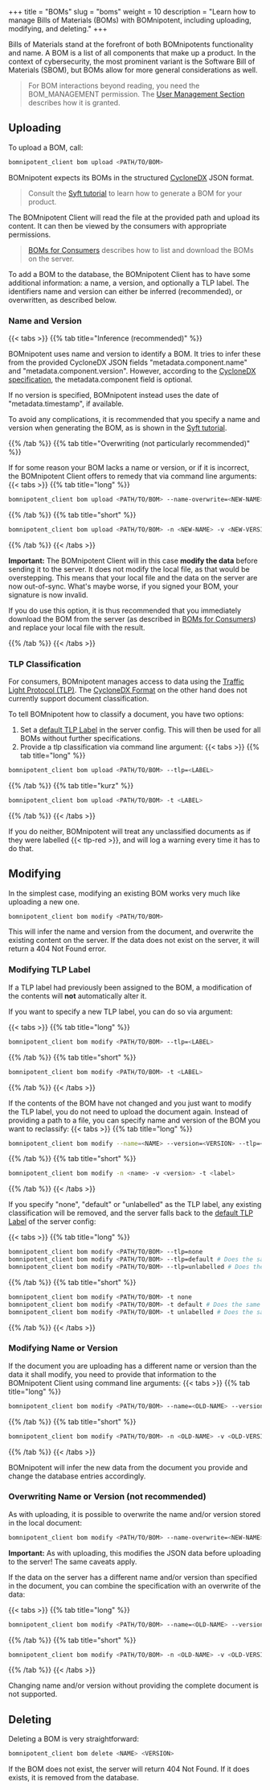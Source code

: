 +++
title = "BOMs"
slug = "boms"
weight = 10
description = "Learn how to manage Bills of Materials (BOMs) with BOMnipotent, including uploading, modifying, and deleting."
+++

Bills of Materials stand at the forefront of both BOMnipotents functionality and name. A BOM is a list of all components that make up a product. In the context of cybersecurity, the most prominent variant is the Software Bill of Materials (SBOM), but BOMs allow for more general considerations as well.

> For BOM interactions beyond reading, you need the BOM_MANAGEMENT permission. The [User Management Section](/client/manager/user-management/) describes how it is granted.

## Uploading

To upload a BOM, call:
```bash
bomnipotent_client bom upload <PATH/TO/BOM>
```

BOMnipotent expects its BOMs in the structured [CycloneDX](https://cyclonedx.org/) JSON format.

> Consult the [Syft tutorial](/integration/syft) to learn how to generate a BOM for your product.

The BOMnipotent Client will read the file at the provided path and upload its content. It can then be viewed by the consumers with appropriate permissions.

> [BOMs for Consumers](/client/consumer/boms/) describes how to list and download the BOMs on the server.

To add a BOM to the database, the BOMnipotent Client has to have some additional information: a name, a version, and optionally a TLP label. The identifiers name and version can either be inferred (recommended), or overwritten, as described below.

### Name and Version

{{< tabs >}}
{{% tab title="Inference (recommended)" %}}

BOMnipotent uses name and version to identify a BOM. It tries to infer these from the provided CycloneDX JSON fields "metadata.component.name" and "metadata.component.version". However, according to the [CycloneDX specification](https://cyclonedx.org/docs/1.6/json/#metadata_component), the metadata.component field is optional.

If no version is specified, BOMnipotent instead uses the date of "metadata.timestamp", if available.

To avoid any complications, it is recommended that you specify a name and version when generating the BOM, as is shown in the [Syft tutorial](/integration/syft).

{{% /tab %}}
{{% tab title="Overwriting (not particularly recommended)" %}}

If for some reason your BOM lacks a name or version, or if it is incorrect, the BOMnipotent Client offers to remedy that via command line arguments:
{{< tabs >}}
{{% tab title="long" %}}
```bash
bomnipotent_client bom upload <PATH/TO/BOM> --name-overwrite=<NEW-NAME> --version-overwrite=<NEW-VERSION>
```
{{% /tab %}}
{{% tab title="short" %}}
```bash
bomnipotent_client bom upload <PATH/TO/BOM> -n <NEW-NAME> -v <NEW-VERSION>
```
{{% /tab %}}
{{< /tabs >}}

**Important:** The BOMnipotent Client will in this case **modify the data** before sending it to the server. It does not modify the local file, as that would be overstepping. This means that your local file and the data on the server are now out-of-sync. What's maybe worse, if you signed your BOM, your signature is now invalid.

If you do use this option, it is thus recommended that you immediately download the BOM from the server (as described in [BOMs for Consumers](/client/consumer/boms/)) and replace your local file with the result.

{{% /tab %}}
{{< /tabs >}}

### TLP Classification

For consumers, BOMnipotent manages access to data using the [Traffic Light Protocol (TLP)](https://www.first.org/tlp/). The
[CycloneDX Format](https://cyclonedx.org/) on the other hand does not currently support document classification.

To tell BOMnipotent how to classify a document, you have two options:
1. Set a [default TLP Label](/server/configuration/optional/tlp-config/) in the server config. This will then be used for all BOMs without further specifications.
2. Provide a tlp classification via command line argument:
{{< tabs >}}
{{% tab title="long" %}}
```bash
bomnipotent_client bom upload <PATH/TO/BOM> --tlp=<LABEL>
```
{{% /tab %}}
{{% tab title="kurz" %}}
```bash
bomnipotent_client bom upload <PATH/TO/BOM> -t <LABEL>
```
{{% /tab %}}
{{< /tabs >}}

If you do neither, BOMnipotent will treat any unclassified documents as if they were labelled {{< tlp-red >}}, and will log a warning every time it has to do that.


## Modifying

In the simplest case, modifying an existing BOM works very much like uploading a new one.
```bash
bomnipotent_client bom modify <PATH/TO/BOM>
```

This will infer the name and version from the document, and overwrite the existing content on the server. If the data does not exist on the server, it will return a 404 Not Found error.

### Modifying TLP Label

If a TLP label had previously been assigned to the BOM, a modification of the contents will **not** automatically alter it.

If you want to specify a new TLP label, you can do so via argument:

{{< tabs >}}
{{% tab title="long" %}}
```bash
bomnipotent_client bom modify <PATH/TO/BOM> --tlp=<LABEL>
```
{{% /tab %}}
{{% tab title="short" %}}
```bash
bomnipotent_client bom modify <PATH/TO/BOM> -t <LABEL>
```
{{% /tab %}}
{{< /tabs >}}

If the contents of the BOM have not changed and you just want to modify the TLP label, you do not need to upload the document again. Instead of providing a path to a file, you can specify name and version of the BOM you want to reclassify:
{{< tabs >}}
{{% tab title="long" %}}
```bash
bomnipotent_client bom modify --name=<NAME> --version=<VERSION> --tlp=<LABEL>
```
{{% /tab %}}
{{% tab title="short" %}}
```bash
bomnipotent_client bom modify -n <name> -v <version> -t <label>
```
{{% /tab %}}
{{< /tabs >}}

If you specify "none", "default" or "unlabelled" as the TLP label, any existing classification will be removed, and the server falls back to the [default TLP Label](/server/configuration/optional/tlp-config/) of the server config:

{{< tabs >}}
{{% tab title="long" %}}
```bash
bomnipotent_client bom modify <PATH/TO/BOM> --tlp=none
bomnipotent_client bom modify <PATH/TO/BOM> --tlp=default # Does the same
bomnipotent_client bom modify <PATH/TO/BOM> --tlp=unlabelled # Does the same
```
{{% /tab %}}
{{% tab title="short" %}}
```bash
bomnipotent_client bom modify <PATH/TO/BOM> -t none
bomnipotent_client bom modify <PATH/TO/BOM> -t default # Does the same
bomnipotent_client bom modify <PATH/TO/BOM> -t unlabelled # Does the same
```
{{% /tab %}}
{{< /tabs >}}

### Modifying Name or Version

If the document you are uploading has a different name or version than the data it shall modify, you need to provide that information to the BOMnipotent Client using command line arguments:
{{< tabs >}}
{{% tab title="long" %}}
```bash
bomnipotent_client bom modify <PATH/TO/BOM> --name=<OLD-NAME> --version=<OLD-VERSION>
```
{{% /tab %}}
{{% tab title="short" %}}
```bash
bomnipotent_client bom modify <PATH/TO/BOM> -n <OLD-NAME> -v <OLD-VERSION>
```
{{% /tab %}}
{{< /tabs >}}

BOMnipotent will infer the new data from the document you provide and change the database entries accordingly.

### Overwriting Name or Version (not recommended)

As with uploading, it is possible to overwrite the name and/or version stored in the local document:

```bash
bomnipotent_client bom modify <PATH/TO/BOM> --name-overwrite=<NEW-NAME> --version-overwrite=<NEW-VERSION>
```

**Important:** As with uploading, this modifies the JSON data before uploading to the server! The same caveats apply.

If the data on the server has a different name and/or version than specified in the document, you can combine the specification with an overwrite of the data:

{{< tabs >}}
{{% tab title="long" %}}
```bash
bomnipotent_client bom modify <PATH/TO/BOM> --name=<OLD-NAME> --version=<OLD-VERSION> --name-overwrite=<NEW-NAME> --version-overwrite=<NEW-VERSION>
```
{{% /tab %}}
{{% tab title="short" %}}
```bash
bomnipotent_client bom modify <PATH/TO/BOM> -n <OLD-NAME> -v <OLD-VERSION> --name-overwrite=<NEW-NAME> --version-overwrite=<NEW-VERSION>
```
{{% /tab %}}
{{< /tabs >}}

Changing name and/or version without providing the complete document is not supported.


## Deleting

Deleting a BOM is very straightforward:
```bash
bomnipotent_client bom delete <NAME> <VERSION>
```

If the BOM does not exist, the server will return 404 Not Found. If it does exists, it is removed from the database.
